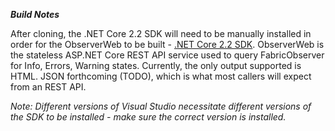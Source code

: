 ***Build Notes***

After cloning, the .NET Core 2.2 SDK will need to be manually installed in order for the ObserverWeb to be built - [.NET Core 2.2 SDK](https://dotnet.microsoft.com/download/dotnet-core/2.2). ObserverWeb is the stateless ASP.NET Core REST API service used to query FabricObserver for Info, Errors, Warning states. Currently, the only output supported is HTML. JSON forthcoming (TODO), which is what most callers will expect from an REST API.

*Note: Different versions of Visual Studio necessitate different versions of the SDK to be installed - make sure the correct version is installed.*
